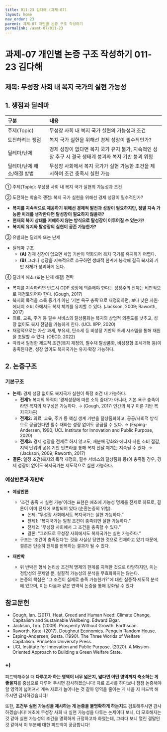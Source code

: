 ```yaml
---
title: 011-23 김다해 (과제-07)
layout: home
nav_order: 23
parent: 과제-07 개인별 논증 구조 작성하기
permalink: /asmt-07/011-23
---
```


# 과제-07 개인별 논증 구조 작성하기 011-23 김다해

## 제목: 무성장 사회 내 복지 국가의 실현 가능성  

## 1. 쟁점과 딜레마

| 구분 | 내용 |
|:---|:---|
| 주제(Topic) | 무성장 사회 내 복지 국가 실현의 가능성과 조건 |
| 도전하려는 쟁점 | 복지 국가 실현을 위해선 경제 성장이 필수적인가? |
| 딜레마/난제 | 경제 성장이 없다면 복지 국가 유지 불가, 지속적인 성장 추구 시 결국 생태계 붕괴와 복지 기반 붕괴 위험 |
| 딜레마/난제 해소/해결 방법 | 무성장 사회에서 복지 국가가 실현 가능한 조건을 제시하여 조건 충족시 실현 가능 |

① 주제(Topic): 무성장 사회 내 복지 국가 실현의 가능성과 조건

② 도전하는 학술적 쟁점: 복지 국가 실현을 위해선 경제 성장이 필수적인가?  

- **복지를 지속적으로 제공하기 위해선 경제적 발전과 성장이 필요하지만, 정말 지속 가능한 미래를 생각한다면 탈성장이 필요하지 않을까?**  
- **현재의 복지 상태를 저해하지 않는 방식으로 탈성장이 이루어질 수 있는가?**  
- **복지의 유지와 탈성장의 실현이 공존 가능한가?**

③ 유발되는 딜레마 또는 난제

- 딜레마 구조
  - **(A)** 경제 성장이 없으면 세입 기반이 약화되어 복지 국가를 유지하기 어렵다.
  - **(B)** 그러나 성장을 지속적으로 추구하면 생태적 한계에 봉착해 결국 복지의 기반 자체가 붕괴하게 된다.

④ 딜레마 해소 (또는 난제 해결) 전략

- 복지를 지속하려면 반드시 GDP 성장에 의존해야 한다는 성장주의 전제는 비판적으로 재검토되어야 한다. (Gough, 2017)
- 복지의 목적을 소득 증가가 아닌 ‘기본 욕구 충족’으로 재정의하면, 보다 낮은 자원·에너지 소비 하에서도 복지 체계를 유지할 수 있다. (Jackson, 2009; Raworth, 2017)
- 의료, 교육, 주거 등 필수 서비스의 탈상품화는 복지의 상업적 의존도를 낮추고, 성장 없이도 복지 전달을 가능하게 한다. (UCL IIPP, 2020)
- 재정적으로는 자산 과세, 부유세, 탄소세 등 비성장 기반의 조세 시스템을 통해 재원을 조달할 수 있다. (OECD, 2022)
- 따라서 일정한 제도적 조건(복지 재정의, 필수재 탈상품화, 비성장형 조세개혁 등)이 충족된다면, 성장 없이도 복지국가는 유지·확장 가능하다.

## 2. 논증구조

### 기본구조

- **논제:** 경제 성장 없이도 복지국가 실현이 특정 조건 내 가능하다.
  - **전제1:** 복지의 목적이 ‘경제성장에 따른 소득 증대’가 아니라, 기본 욕구 충족이라면 복지의 재구성은 가능하다.
  → (Gough, 2017: 인간의 욕구 이론 기반 복지국가론)
  - **전제2:** 의료, 교육, 주거 등 핵심 생계 기반을 탈상품화하고, 공공/사회적 방식으로 공급한다면 필수 재화는 성장 없이도 공급될 수 있다.
  → (Esping-Andersen, 1990; UCL Institute for Innovation and Public Purpose, 2020)
  - **전제3:** 경제 성장을 전제로 하지 않고도, 재분배 강화와 에너지·자원 소비 절감, 지역 단위의 공유 기반 인프라를 통해 복지 전달 체계는 지속될 수 있다.
  → (Jackson, 2009; Raworth, 2017) 
- **결론:** 일정 조건(복지의 목적 재정의, 필수 서비스의 탈상품화 등)이 충족될 경우, 경제 성장이 없이도 복지국가는 제도적으로 실현 가능하다.  

### 예상반론과 재반박

- **예상반론**  
  - ‘조건 충족 시 실현 가능’이라는 표현은 애초에 가능성 명제를 전제로 하므로, 결론이 이미 전제에 포함되어 있다 (순환논증의 위험).
    - 논제: “무성장 사회에서도 복지국가는 실현 가능하다.”
    - 전제1: “복지국가는 일정 조건이 충족되면 실현 가능하다.”
    - 전제2: “무성장 사회에서 그 조건을 충족할 수 있다.”
    - 결론: “그러므로 무성장 사회에서도 복지국가는 실현 가능하다.”
  - 구조는 ‘조건이 충족된다’는 것을 사실상 당연한 것으로 전제하고 있기 때문에, 결론은 단순히 전제를 반복하는 결과가 될 수 있다.

- **재반박** 
  - 위 반박은 형식 논리상 조건적 명제의 한계를 지적한 것으로 타당하지만, 이는 정합성의 문제일 뿐, 실질적 가능성의 분석을 무효화하지는 않는다.
  - 논증의 핵심은 "그 조건이 실제로 충족 가능한가?"에 대한 실증적·제도적 분석에 있으며, 이는 다음과 같은 연역적 논증을 통해 강화될 수 있다

## 참고문헌

- Gough, Ian. (2017). Heat, Greed and Human Need: Climate Change, Capitalism and Sustainable Wellbeing. Edward Elgar.
- Jackson, Tim. (2009). Prosperity Without Growth. Earthscan.
- Raworth, Kate. (2017). Doughnut Economics. Penguin Random House.
- Esping-Andersen, Gøsta. (1990). The Three Worlds of Welfare Capitalism. Princeton University Press.
- UCL Institute for Innovation and Public Purpose. (2020). A Mission-Oriented Approach to Building a Green Welfare State.



### +)

피드백해주실 때 **다루고자 하는 영역이 너무 넓은지, 넓다면 어떤 영역까지 축소하는 게 좋을지**를 중심으로 다루어 주시면 감사하겠습니다! 자료 조사를 하다보니 점점 논증해야할 영역이 넓어져서 계속 자료가 늘어나는 것 같아 영역을 줄이는 게 나을 지 피드백 해주시면 감사하겠습니다!

또한, **조건부 실현 가능성을 제시하는 게 논증을 불명확하게 하는지**도 검토해주시면 감사하겠습니다! 애초에 무성장 사회 내 실현 가능성을 다루는 논제이다 보니, 더 모호해지는 것 같아 실현 가능성의 조건을 명확하게 규정하고자 하였는데, 그러다 보니 열린 결말인 것 같아서 이 부분에 대한 피드백이 궁금합니다!